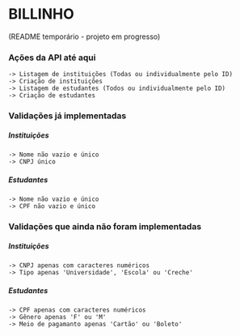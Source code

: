 # BILLINHO 

(README temporário - projeto em progresso)

### Ações da API até aqui
	-> Listagem de instituições (Todas ou individualmente pelo ID)
	-> Criação de instituições 
	-> Listagem de estudantes (Todos ou individualmente pelo ID)
	-> Criação de estudantes

### Validações já implementadas
#####	Instituições
	-> Nome não vazio e único
	-> CNPJ único

#####   Estudantes
	-> Nome não vazio e único
	-> CPF não vazio e único

### Validações que ainda não foram implementadas
#####	Instituições
	-> CNPJ apenas com caracteres numéricos
	-> Tipo apenas 'Universidade', 'Escola' ou 'Creche'

#####   Estudantes
	-> CPF apenas com caracteres numéricos
	-> Gênero apenas 'F' ou 'M'
	-> Meio de pagamanto apenas 'Cartão' ou 'Boleto'




